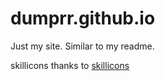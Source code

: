 # dumprr.github.io
Just my site. Similar to my readme.

skillicons thanks to [skillicons](https://skillicons.dev/)